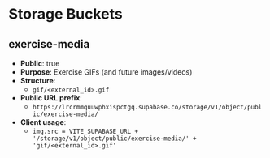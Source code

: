 # Storage Buckets

## exercise-media
- **Public**: true
- **Purpose**: Exercise GIFs (and future images/videos)
- **Structure**:
  - `gif/<external_id>.gif`
- **Public URL prefix**:
  - `https://lrcrmmquuwphxispctgq.supabase.co/storage/v1/object/public/exercise-media/`
- **Client usage**:
  - `img.src = VITE_SUPABASE_URL + '/storage/v1/object/public/exercise-media/' + 'gif/<external_id>.gif'`
